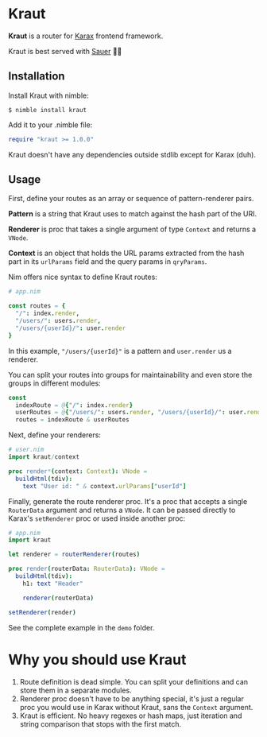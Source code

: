 # Kraut

**Kraut** is a router for [Karax](https://github.com/karaxnim/karax) frontend framework.

Kraut is best served with [Sauer](https://github.com/moigagoo/sauer) 👨‍🍳

## Installation

Install Kraut with nimble:

```
$ nimble install kraut
```

Add it to your .nimble file:

```nim
require "kraut >= 1.0.0"
```

Kraut doesn't have any dependencies outside stdlib except for Karax (duh).


## Usage

First, define your routes as an array or sequence of pattern-renderer pairs.

**Pattern** is a string that Kraut uses to match against the hash part of the URI.

**Renderer** is proc that takes a single argument of type `Context` and returns a `VNode`.

**Context** is an object that holds the URL params extracted from the hash part in its `urlParams` field and the query params in `qryParams`.

Nim offers nice syntax to define Kraut routes:

```nim
# app.nim

const routes = {
  "/": index.render,
  "/users/": users.render,
  "/users/{userId}/": user.render
}
```

In this example, `"/users/{userId}"` is a pattern and `user.render` us a renderer.

You can split your routes into groups for maintainability and even store the groups in different modules:

```nim
const
  indexRoute = @{"/": index.render}
  userRoutes = @{"/users/": users.render, "/users/{userId}/": user.render}
  routes = indexRoute & userRoutes
```

Next, define your renderers:

```nim
# user.nim
import kraut/context

proc render*(context: Context): VNode =
  buildHtml(tdiv):
    text "User id: " & context.urlParams["userId"]
```

Finally, generate the route renderer proc. It's a proc that accepts a single `RouterData` argument and returns a `VNode`. It can be passed directly to Karax's `setRenderer` proc or used inside another proc:

```nim
# app.nim
import kraut

let renderer = routerRenderer(routes)

proc render(routerData: RouterData): VNode = 
  buildHtml(tdiv):
    h1: text "Header"

    renderer(routerData)

setRenderer(render)
```

See the complete example in the `demo` folder.


# Why you should use Kraut

1. Route definition is dead simple. You can split your definitions and can store them in a separate modules.
2. Renderer proc doesn't have to be anything special, it's just a regular proc you would use in Karax without Kraut, sans the `Context` argument.
3. Kraut is efficient. No heavy regexes or hash maps, just iteration and string comparison that stops with the first match.

